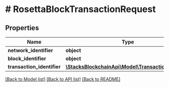 # # RosettaBlockTransactionRequest

## Properties

Name | Type | Description | Notes
------------ | ------------- | ------------- | -------------
**network_identifier** | **object** |  |
**block_identifier** | **object** |  |
**transaction_identifier** | [**\StacksBlockchainApi\Model\TransactionIdentifier**](TransactionIdentifier.md) |  |

[[Back to Model list]](../../README.md#models) [[Back to API list]](../../README.md#endpoints) [[Back to README]](../../README.md)
